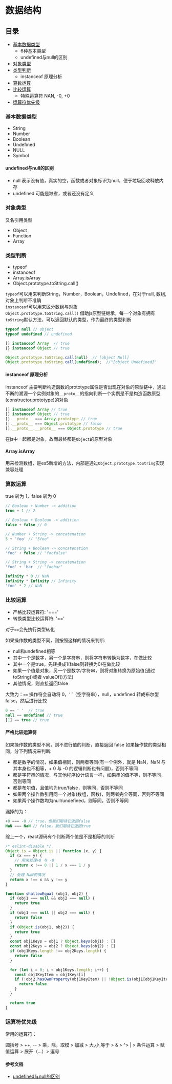 # 数据结构

## 目录

+ [基本数据类型](#基本数据类型)
  + 6种基本类型
  + undefined与null的区别
+ [对象类型](#对象类型)
+ [类型判断](#类型判断)
  + instanceof 原理分析
+ [算数运算](#算数运算)
+ [比较运算](#比较运算)
  + 特殊运算符 NAN, -0, +0
+ [运算符优先级](#运算符优先级)

### 基本数据类型

+ String
+ Number
+ Boolean
+ Undefined
+ NULL
+ Symbol

#### undefined与null的区别

+ null 表示没有值，真实的空，函数或者对象标识为null，便于垃圾回收释放内存
+ undefined 可能是缺省，或者还没有定义

### 对象类型

又名引用类型

+ Object
+ Function
+ Array

### 类型判断

+ typeof
+ instanceof
+ Array.isArray
+ Object.prototype.toString.call()

`typeof`可以用来判断String，Number，Boolean，Undefined，在对于null, 数组, 对象上判断不准确  
`instanceof`可以用来区分数组与对象  
`Object.prototype.toString.call()` 借助js原型链继承，每一个对象有拥有`toString`默认方法，可以返回默认的类型，作为最终的类型判断

```js
typeof null // object
typeof undefined // undefined

[] instanceof Array  // true
{} instanceof Object // true

Object.prototype.toString.call(null)  // [object Null]
Object.prototype.toString.call(undefined);  //"[object Undefined]"
```

#### instanceof 原理分析

instanceof 主要判断构造函数的prototype属性是否出现在对象的原型链中，通过不断的溯源一个实例对象的`__proto__`的指向判断一个实例是不是构造函数原型(constructor.prototype)的对象

```js
[] instanceof Array // true
[] instanceof Object // true
[].__proto__ === Array.prototype // true
[].__proto__ === Object.prototype // false
[].__proto__.__proto__ === Object.prototype // true
```

在js中一起都是对象，故而最终都是`Object`的原型对象

#### Array.isArray

用来检测数组，是es5新增的方法，内部是通过`Object.prototype.toString`实现兼容处理

### 算数运算

true 转为 1，false 转为 0

```js
// Boolean + Number -> addition
true + 1 // 2

// Boolean + Boolean -> addition
false + false // 0

// Number + String -> concatenation
5 + 'foo' // "5foo"

// String + Boolean -> concatenation
'foo' + false // "foofalse"

// String + String -> concatenation
'foo' + 'bar' // "foobar"

Infinity * 0 // NaN
Infinity * Infinity // Infinity
'foo' * 2 // NaN
```

### 比较运算

+ 严格比较运算符: '==='
+ 转换类型比较运算符: '=='

对于`==`会先执行类型转化

如果操作数的类型不同，则按照这样的情况来判断:

+ null和undefined相等
+ 其中一个是数字，另一个是字符串，则将字符串转换为数字，在做比较
+ 其中一个是true，先转换成1(false则转换为0)在做比较
+ 如果一个值是对象，另一个是数字/字符串，则将对象转换为原始值(通过 toString()或者 valueOf()方法)
+ 其他情况，则直接返回false

大致为：`==` 操作符会自动将 0，‘ ’（空字符串），null，undefined 转成布尔型false，然后进行比较

```js
0 == ' '  // true
null == undefined // true
[1] == true // true
```

#### 严格比较运算符

如果操作数的类型不同，则不进行值的判断，直接返回 false 如果操作数的类型相同，分下列情况来判断:

+ 都是数字的情况，如果值相同，则两者等同(有一个例外，就是 NaN，NaN 与其本身也不相等，+ 0 与 -0 的逻辑判断也有问题)，否则不等同
+ 都是字符串的情况，与其他程序设计语言一样，如果串的值不等，则不等同，否则等同
+ 都是布尔值，且值均为true/false，则等同，否则不等同
+ 如果两个操作数引用同一个对象(数组，函数)，则两者完全等同，否则不等同
+ 如果两个操作数均为null/undefined，则等同，否则不等同

漏掉的为：

```js
+0 === -0 // true，但我们期待它返回false
NaN === NaN // false，我们期待它返回true
```

综上一个，react源码有个判断两个值是不是相等的判断

```js
/* eslint-disable */
Object.is = Object.is || function (x, y) {
  if (x === y) {
    // 用来处理+0 与 -0
    return x !== 0 || 1 / x === 1 / y
  }
  // 处理 NaN的情况
  return x !== x && y !== y
}

function shallowEqual (obj1, obj2) {
  if (obj1 === null && obj2 === null) {
    return true
  }
  if (obj1 === null || obj2 === null) {
    return false
  }
  if (Object.is(obj1, obj2)) {
    return true
  }
  const obj1Keys = obj1 ? Object.keys(obj1) : []
  const obj2Keys = obj2 ? Object.keys(obj2) : []
  if (obj1Keys.length !== obj2Keys.length) {
    return false
  }

  for (let i = 0; i < obj1Keys.length; i++) {
    const obj1KeyItem = obj1Keys[i]
    if (!obj2.hasOwnProperty(obj1KeyItem) || !Object.is(obj1[obj1KeyItem], obj2[obj1KeyItem])) {
      return false
    }
  }

  return true
}

```

### 运算符优先级

常用的运算符：

圆括号 > ++, -- > 乘，除，取模 > 加减 > 大,小,等于 > & > ^> | > 条件运算 > 赋值运算 > 展开（...）> 逗号

#### 参考文档

+ [undefined与null的区别](http://www.ruanyifeng.com/blog/2014/03/undefined-vs-null.html)
